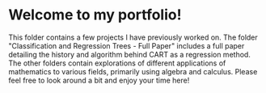 # Welcome to my portfolio!
This folder contains a few projects I have previously worked on. The folder "Classification and Regression Trees - Full Paper" includes a full paper detailing the history and algorithm behind CART as a regression method. The other folders contain explorations of different applications of mathematics to various fields, primarily using algebra and calculus. Please feel free to look around a bit and enjoy your time here!
